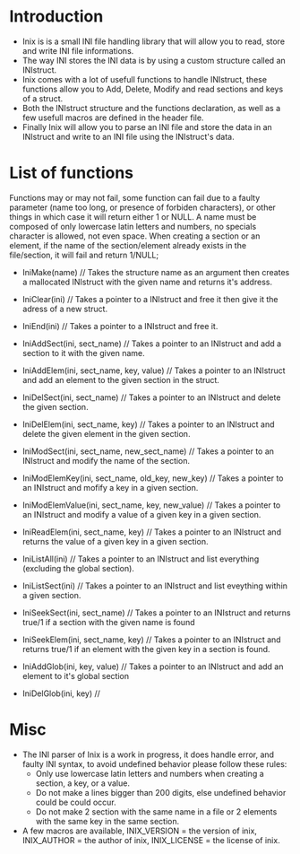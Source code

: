 # Introduction
* Inix is is a small INI file handling library that will allow you to read, store and write INI file informations.
* The way INI stores the INI data is by using a custom structure called an INIstruct.
* Inix comes with a lot of usefull functions to handle INIstruct, these functions allow you to Add, Delete, Modify and read sections and keys of a struct.
* Both the INIstruct structure and the functions declaration, as well as a few usefull macros are defined in the header file.
* Finally Inix will allow you to parse an INI file and store the data in an INIstruct and write to an INI file using the INIstruct's data.
# List of functions
Functions may or may not fail, some function can fail due to a faulty parameter (name too long, or presence of forbiden characters), or other things
in which case it will return either 1 or NULL.
A name must be composed of only lowercase latin letters and numbers, no specials character is allowed, not even space.
When creating a section or an element, if the name of the section/element already exists in the file/section, it will fail and return 1/NULL;

* IniMake(name)         // Takes the structure name as an argument then creates a mallocated INIstruct with the given name and returns it's address.
* IniClear(ini)         // Takes a pointer to a INIstruct and free it then give it the adress of a new struct.
* IniEnd(ini)           // Takes a pointer to a INIstruct and free it.

* IniAddSect(ini, sect_name)                         // Takes a pointer to an INIstruct and add a section to it with the given name.
* IniAddElem(ini, sect_name, key, value)             // Takes a pointer to an INIstruct and add an element to the given section in the struct.
* IniDelSect(ini, sect_name)                         // Takes a pointer to an INIstruct and delete the given section.
* IniDelElem(ini, sect_name, key)                    // Takes a pointer to an INIstruct and delete the given element in the given section.
* IniModSect(ini, sect_name, new_sect_name)          // Takes a pointer to an INIstruct and modify the name of the section.
* IniModElemKey(ini, sect_name, old_key, new_key)    // Takes a pointer to an INIstruct and mofify a key in a given section.
* IniModElemValue(ini, sect_name, key, new_value)    // Takes a pointer to an INIstruct and modify a value of a given key in a given section.
* IniReadElem(ini, sect_name, key)                   // Takes a pointer to an INIstruct and returns the value of a given key in a given section.

* IniListAll(ini)      // Takes a pointer to an INIstruct and list everything (excluding the global section).
* IniListSect(ini)     // Takes a pointer to an INIstruct and list eveything within a given section.

* IniSeekSect(ini, sect_name)         // Takes a pointer to an INIstruct and returns true/1 if a section with the given name is found
* IniSeekElem(ini, sect_name, key)    // Takes a pointer to an INIstruct and returns true/1 if an element with the given key in a section is found.

* IniAddGlob(ini, key, value)       // Takes a pointer to an INIstruct and add an element to it's global section
* IniDelGlob(ini, key)              // 

# Misc
* The INI parser of Inix is a work in progress, it does handle error, and faulty INI syntax, to avoid undefined behavior please follow these rules:
    * Only use lowercase latin letters and numbers when creating a section, a key, or a value.
    * Do not make a lines bigger than 200 digits, else undefined behavior could be could occur.
    * Do not make 2 section with the same name in a file or 2 elements with the same key in the same section.
* A few macros are available, INIX_VERSION = the version of inix, INIX_AUTHOR = the author of inix, INIX_LICENSE = the license of inix.
